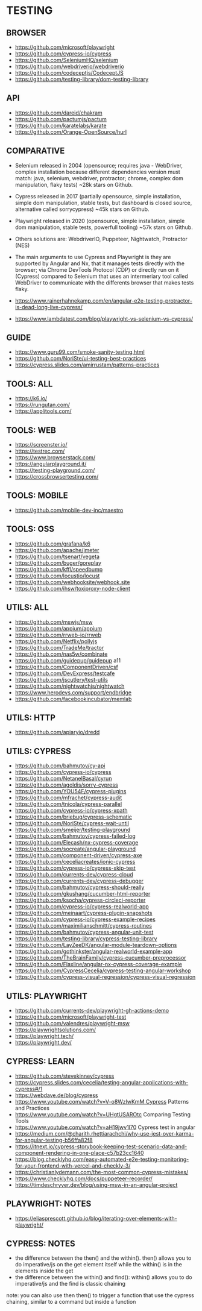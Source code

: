 # TESTING

## BROWSER
- https://github.com/microsoft/playwright
- https://github.com/cypress-io/cypress
- https://github.com/SeleniumHQ/selenium
- https://github.com/webdriverio/webdriverio
- https://github.com/codeceptjs/CodeceptJS
- https://github.com/testing-library/dom-testing-library

## API
- https://github.com/dareid/chakram
- https://github.com/pactumjs/pactum
- https://github.com/karatelabs/karate
- https://github.com/Orange-OpenSource/hurl

## COMPARATIVE

- Selenium released in 2004 (opensource; requires java - WebDriver, complex installation because different dependencies version must match: java, selenium, webdriver, protractor; chrome, complex dom manipulation, flaky tests) ~28k stars on Github.
- Cypress released in 2017 (partially opensource, simple installation, simple dom manipulation, stable tests, but dashboard is closed source, alternative called sorrycypress) ~45k stars on Github.
- Playwright released in 2020 (opensource, simple installation, simple dom manipulation, stable tests, powerfull tooling) ~57k stars on Github.
- Others solutions are: WebdriverIO, Puppeteer, Nightwatch, Protractor (NES)

- The main arguments to use Cypress and Playwright is they are supported by Angular and Nx, that it manages tests directly with the browser; via Chrome DevTools Protocol (CDP) or directly run on it (Cypress) compared to Selenium that uses an intermeriary tool called WebDriver to communicate with the differents browser that makes tests flaky.

- https://www.rainerhahnekamp.com/en/angular-e2e-testing-protractor-is-dead-long-live-cypress/
- https://www.lambdatest.com/blog/playwright-vs-selenium-vs-cypress/

## GUIDE
- https://www.guru99.com/smoke-sanity-testing.html
- https://github.com/NoriSte/ui-testing-best-practices
- https://cypress.slides.com/amirrustam/patterns-practices

## TOOLS: ALL
- https://k6.io/
- https://rungutan.com/
- https://applitools.com/

## TOOLS: WEB
- https://screenster.io/
- https://testrec.com/
- https://www.browserstack.com/
- https://angularplayground.it/
- https://testing-playground.com/
- https://crossbrowsertesting.com/

## TOOLS: MOBILE
- https://github.com/mobile-dev-inc/maestro

## TOOLS: OSS
- https://github.com/grafana/k6
- https://github.com/apache/jmeter
- https://github.com/tsenart/vegeta
- https://github.com/buger/goreplay
- https://github.com/kffl/speedbump
- https://github.com/locustio/locust
- https://github.com/webhooksite/webhook.site
- https://github.com/ihsw/toxiproxy-node-client

## UTILS: ALL
- https://github.com/mswjs/msw
- https://github.com/appium/appium
- https://github.com/rrweb-io/rrweb
- https://github.com/Netflix/pollyjs
- https://github.com/TradeMe/tractor
- https://github.com/nas5w/combinate
- https://github.com/guidepup/guidepup a11
- https://github.com/ComponentDriven/csf
- https://github.com/DevExpress/testcafe
- https://github.com/jscutlery/test-utils
- https://github.com/nightwatchjs/nightwatch
- https://www.herodevs.com/support/endbridge
- https://github.com/facebookincubator/memlab

## UTILS: HTTP
- https://github.com/apiaryio/dredd

## UTILS: CYPRESS
- https://github.com/bahmutov/cy-api
- https://github.com/cypress-io/cypress
- https://github.com/NetanelBasal/cyrun
- https://github.com/agoldis/sorry-cypress
- https://github.com/YOU54F/cypress-plugins
- https://github.com/mfrachet/cypress-audit
- https://github.com/tnicola/cypress-parallel
- https://github.com/cypress-io/cypress-xpath
- https://github.com/briebug/cypress-schematic
- https://github.com/NoriSte/cypress-wait-until
- https://github.com/smeijer/testing-playground
- https://github.com/bahmutov/cypress-failed-log
- https://github.com/Elecash/nx-cypress-coverage
- https://github.com/socreate/angular-playground
- https://github.com/component-driven/cypress-axe
- https://github.com/ceceliacreates/ionic-cypress
- https://github.com/cypress-io/cypress-skip-test
- https://github.com/currents-dev/cypress-cloud
- https://github.com/currents-dev/cypress-debugger
- https://github.com/bahmutov/cypress-should-really
- https://github.com/gkushang/cucumber-html-reporter
- https://github.com/ksocha/cypress-circleci-reporter
- https://github.com/cypress-io/cypress-realworld-app
- https://github.com/meinaart/cypress-plugin-snapshots
- https://github.com/cypress-io/cypress-example-recipes
- https://github.com/maximilianschmitt/cypress-routines
- https://github.com/bahmutov/cypress-angular-unit-test
- https://github.com/testing-library/cypress-testing-library
- https://github.com/LayZeeDK/angular-module-teardown-options
- https://github.com/gothinkster/angular-realworld-example-app
- https://github.com/TheBrainFamily/cypress-cucumber-preprocessor
- https://github.com/Flaxline/angular-nx-cypress-coverage-example
- https://github.com/CypressCecelia/cypress-testing-angular-workshop
- https://github.com/cypress-visual-regression/cypress-visual-regression

## UTILS: PLAYWRIGHT
- https://github.com/currents-dev/playwright-gh-actions-demo
- https://github.com/microsoft/playwright-test
- https://github.com/valendres/playwright-msw
- https://playwrightsolutions.com/
- https://playwright.tech/
- https://playwright.dev/

## CYPRESS: LEARN 
- https://github.com/stevekinney/cypress
- https://cypress.slides.com/cecelia/testing-angular-applications-with-cypress#/1
- https://webdave.de/blog/cypress
- https://www.youtube.com/watch?v=V-o8WzlwKmM Cypress Patterns and Practices
- https://www.youtube.com/watch?v=UHgtUSAROtc Comparing Testing Tools
- https://www.youtube.com/watch?v=aH19jwv1l70 Cypress test in angular
- https://medium.com/@charith.rhettiarachchi/why-use-jest-over-karma-for-angular-testing-b56ffa82f8
- https://itnext.io/cypress-storybook-keeping-test-scenario-data-and-component-rendering-in-one-place-c57b23cc1640
- https://blog.checklyhq.com/easy-automated-e2e-testing-monitoring-for-your-frontend-with-vercel-and-checkly-3/
- https://christianlydemann.com/the-most-common-cypress-mistakes/
- https://www.checklyhq.com/docs/puppeteer-recorder/
- https://timdeschryver.dev/blog/using-msw-in-an-angular-project

## PLAYWRIGHT: NOTES 
- https://eliasprescott.github.io/blog/iterating-over-elements-with-playwright/

## CYPRESS: NOTES 

- the difference between the then() and the within(). then() allows you to do imperative/js on the get element itself while the within() is in the elements inside the get
- the difference between the within() and find():  within() allows you to do imperative/js and the find is classic chaining

note: you can also use then then() to trigger a function that use the cypress chaining, similar to a command but inside a function